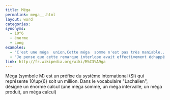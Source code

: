 ```yaml
---
title: Méga  
permalink: mega__.html
layout: word
categories:
synonyms:
  - 10^6
  - énorme
  - Long
examples:
  - "C'est une méga  union,Cette méga  somme n'est pas très maniable..."
  - "Je pense que cette remarque interlope avait effectivement échappé de ma bouche devant une assistance en liesse,toujours en proie à quelque boutade amphibologique.Mais, ce n'est pas à vous que je vais l'apprendre, \"verba volant scripta manent\"... Étant donné le contexte socio-politique de cette méga-pantalonnade, il me semble fort raisonnable de s'en tenir aux écrits actuels..."
link: http://fr.wikipedia.org/wiki/M%C3%A9ga
---
```


Méga  (symbole M) est un préfixe du système international (SI) qui représente 10\up{6} soit un million.
Dans le vocabulaire "Lachalien", désigne un énorme calcul (une méga  somme, un méga  intervalle, un méga  produit, un méga  calcul)

